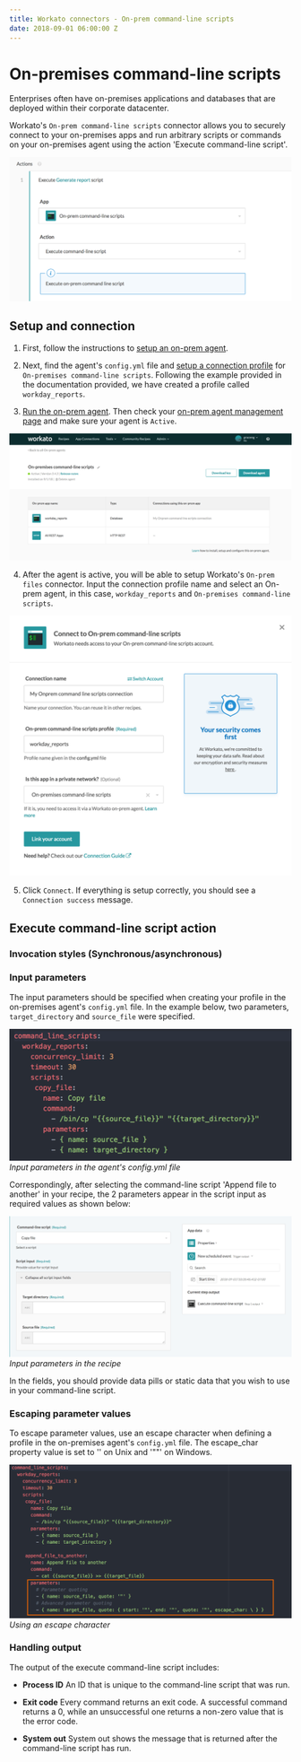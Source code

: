 ```yaml
---
title: Workato connectors - On-prem command-line scripts
date: 2018-09-01 06:00:00 Z
---
```


# On-premises command-line scripts
Enterprises often have on-premises applications and databases that are deployed within their corporate datacenter.

Workato's `On-prem command-line scripts` connector allows you to securely connect to your on-premises apps and run arbitrary scripts or commands on your on-premises agent using the action 'Execute command-line script'.

![On-prem command-line scripts connector](/assets/images/connectors/on-prem-command-line-scripts/on-prem-scripts-action.png)

## Setup and connection
1. First, follow the instructions to [setup an on-prem agent](https://docs.workato.com/on-prem/setup.html).

2.  Next, find the agent's `config.yml` file and [setup a connection profile](https://docs.workato.com/on-prem/profile.html#command-line-scripts-profile) for `On-premises command-line scripts`. Following the example provided in the documentation provided, we have created a profile called `workday_reports`.

3) [Run the on-prem agent](https://docs.workato.com/on-prem/run.html). Then check your [on-prem agent management page](https://www.workato.com/secure_agents) and make sure your agent is `Active`.

![On-prem agent management page](/assets/images/connectors/on-prem-command-line-scripts/on-prem-scripts-activeprofile.png)

4) After the agent is active, you will be able to setup Workato's `On-prem files` connector. Input the connection profile name and select an On-prem agent, in this case, `workday_reports` and `On-premises command-line scripts`.

![On-prem files connection setup](/assets/images/connectors/on-prem-command-line-scripts/on-prem-scripts-connection.png)

5) Click `Connect`. If everything is setup correctly, you should see a `Connection success` message.

## Execute command-line script action

### Invocation styles (Synchronous/asynchronous)


### Input parameters

The input parameters should be specified when creating your profile in the on-premises agent's `config.yml` file. In the example below, two parameters, `target_directory` and `source_file` were specified.

![Parameters specified in yml](/assets/images/connectors/on-prem-command-line-scripts/input-parameters-yml2.png)
*Input parameters in the agent's config.yml file*

Correspondingly, after selecting the command-line script 'Append file to another' in your recipe, the 2 parameters appear in the script input as required values as shown below:

![Parameters on Workato recipe](/assets/images/connectors/on-prem-command-line-scripts/input-parameters-action2.png)
*Input parameters in the recipe*

In the fields, you should provide data pills or static data that you wish to use in your command-line script.

### Escaping parameter values

To escape parameter values, use an escape character when defining a profile in the on-premises agent's `config.yml` file. The escape_char property value is set to '\' on Unix and '""' on Windows.

![Parameters specified in yml](/assets/images/connectors/on-prem-command-line-scripts/input-parameters-yml.png)
*Using an escape character*

### Handling output

The output of the execute command-line script includes:

- **Process ID**
An ID that is unique to the command-line script that was run.  

- **Exit code**
Every command returns an exit code. A successful command returns a 0, while an unsuccessful one returns a non-zero value that is the error code.

- **System out**
System out shows the message that is returned after the command-line script has run. 
